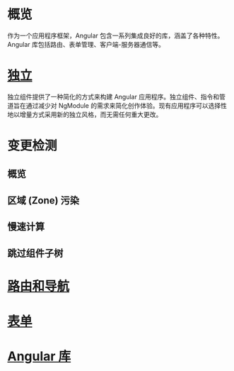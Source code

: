 # 概览
作为一个应用程序框架，Angular 包含一系列集成良好的库，涵盖了各种特性。Angular 库包括路由、表单管理、客户端-服务器通信等。

# [独立](./StandaloneComponents.md)
独立组件提供了一种简化的方式来构建 Angular 应用程序。独立组件、指令和管道旨在通过减少对 NgModule 的需求来简化创作体验。现有应用程序可以选择性地以增量方式采用新的独立风格，而无需任何重大更改。

# 变更检测
## 概览
## 区域 (Zone) 污染
## 慢速计算
## 跳过组件子树

# [路由和导航](./RoutingAndNavigation.md)

# [表单](./DeveloperGuidesForms.md)

# [Angular 库](./Angularlibrary.md)